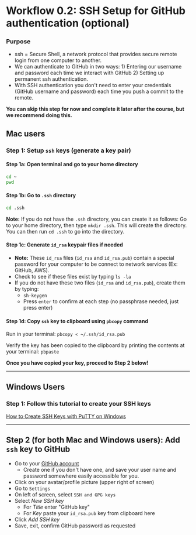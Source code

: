 # Workflow 0.2: SSH Setup for GitHub authentication (optional)

### Purpose
- ssh = Secure Shell, a network protocol that provides secure remote login from one computer to another.
- We can authenticate to GitHub in two ways: 1) Entering our username and password each time we interact with GitHub 2) Setting up permanent ssh authentication. 
- With SSH authentication you don't need to enter your credentials (GitHub username and password) each time you push a commit to the remote. 
  
**You can skip this step for now and complete it later after the course, but we recommend doing this.**

## Mac users

### Step 1:  Setup `ssh` keys (generate a key pair)

#### Step 1a:  Open terminal and go to your home directory

```bash
cd ~
pwd
```

#### Step 1b:  Go to `.ssh` directory
```bash
cd .ssh
```

**Note:**  If you do not have the `.ssh` directory, you can create it as follows: Go to your home directory, then type `mkdir .ssh`. This will create the directory. You can then run `cd .ssh` to go into the directory.


#### Step 1c: Generate `id_rsa` keypair files if needed

- **Note:**  These `id_rsa` files (`id_rsa` and `id_rsa.pub`) contain a special password for your computer to be connect to network services (Ex:  GitHub, AWS).
- Check to see if these files exist by typing `ls -la`
- If you do not have these two files (`id_rsa` and `id_rsa.pub`), create them by typing:  
	- `sh-keygen`
	- Press `enter` to confirm at each step (no passphrase needed, just press enter)

#### Step 1d: Copy `ssh` key to clipboard using `pbcopy` command
Run in your terminal:
`pbcopy < ~/.ssh/id_rsa.pub` 

Verify the key has been copied to the clipboard by printing the contents at your terminal: `pbpaste`

**Once you have copied your key, proceed to Step 2 below!**

---

## Windows Users

### Step 1: Follow this tutorial to create your SSH keys

[How to Create SSH Keys with PuTTY on Windows](https://www.digitalocean.com/docs/droplets/how-to/add-ssh-keys/create-with-putty/)


---

## Step 2 (for both Mac and Windows users):  Add `ssh` key to GitHub
- Go to your [GitHub account](https://github.com/) 
  	- Create one if you don't have one, and save your user name and password somewhere easily accessible for you.
- Click on your avatar/profile picture (upper right of screen)
- Go to `Settings`
- On left of screen, select `SSH and GPG keys`
- Select *New SSH key*
	- For *Title* enter "GitHub key"
	- For *Key* paste your `id_rsa.pub` key from clipboard here
- Click *Add SSH key*
- Save, exit, confirm GitHub password as requested


